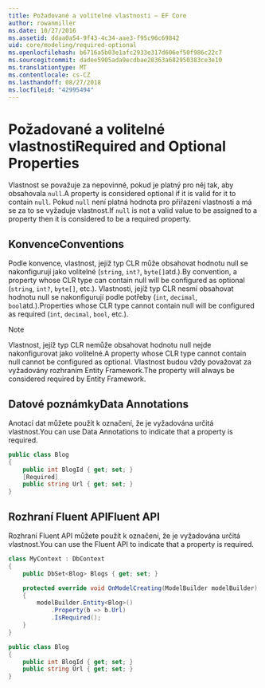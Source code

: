 ```yaml
---
title: Požadované a volitelné vlastnosti – EF Core
author: rowanmiller
ms.date: 10/27/2016
ms.assetid: ddaa0a54-9f43-4c34-aae3-f95c96c69842
uid: core/modeling/required-optional
ms.openlocfilehash: b6716a5b03e1afc2933e317d606ef50f986c22c7
ms.sourcegitcommit: dadee5905ada9ecdbae28363a682950383ce3e10
ms.translationtype: MT
ms.contentlocale: cs-CZ
ms.lasthandoff: 08/27/2018
ms.locfileid: "42995494"
---
```

# <a name="required-and-optional-properties"></a><span data-ttu-id="a0865-102">Požadované a volitelné vlastnosti</span><span class="sxs-lookup"><span data-stu-id="a0865-102">Required and Optional Properties</span></span>

<span data-ttu-id="a0865-103">Vlastnost se považuje za nepovinné, pokud je platný pro něj tak, aby obsahovala `null`.</span><span class="sxs-lookup"><span data-stu-id="a0865-103">A property is considered optional if it is valid for it to contain `null`.</span></span> <span data-ttu-id="a0865-104">Pokud `null` není platná hodnota pro přiřazení vlastnosti a má se za to se vyžaduje vlastnost.</span><span class="sxs-lookup"><span data-stu-id="a0865-104">If `null` is not a valid value to be assigned to a property then it is considered to be a required property.</span></span>

## <a name="conventions"></a><span data-ttu-id="a0865-105">Konvence</span><span class="sxs-lookup"><span data-stu-id="a0865-105">Conventions</span></span>

<span data-ttu-id="a0865-106">Podle konvence, vlastnost, jejíž typ CLR může obsahovat hodnotu null se nakonfigurují jako volitelné (`string`, `int?`, `byte[]`atd.).</span><span class="sxs-lookup"><span data-stu-id="a0865-106">By convention, a property whose CLR type can contain null will be configured as optional (`string`, `int?`, `byte[]`, etc.).</span></span> <span data-ttu-id="a0865-107">Vlastnosti, jejíž typ CLR nesmí obsahovat hodnotu null se nakonfigurují podle potřeby (`int`, `decimal`, `bool`atd.).</span><span class="sxs-lookup"><span data-stu-id="a0865-107">Properties whose CLR type cannot contain null will be configured as required (`int`, `decimal`, `bool`, etc.).</span></span>

> [!NOTE]  
> <span data-ttu-id="a0865-108">Vlastnost, jejíž typ CLR nemůže obsahovat hodnotu null nejde nakonfigurovat jako volitelné.</span><span class="sxs-lookup"><span data-stu-id="a0865-108">A property whose CLR type cannot contain null cannot be configured as optional.</span></span> <span data-ttu-id="a0865-109">Vlastnost budou vždy považovat za vyžadovány rozhraním Entity Framework.</span><span class="sxs-lookup"><span data-stu-id="a0865-109">The property will always be considered required by Entity Framework.</span></span>

## <a name="data-annotations"></a><span data-ttu-id="a0865-110">Datové poznámky</span><span class="sxs-lookup"><span data-stu-id="a0865-110">Data Annotations</span></span>

<span data-ttu-id="a0865-111">Anotací dat můžete použít k označení, že je vyžadována určitá vlastnost.</span><span class="sxs-lookup"><span data-stu-id="a0865-111">You can use Data Annotations to indicate that a property is required.</span></span>

<!-- [!code-csharp[Main](samples/core/Modeling/DataAnnotations/Samples/Required.cs?highlight=4)] -->
``` csharp
public class Blog
{
    public int BlogId { get; set; }
    [Required]
    public string Url { get; set; }
}
```

## <a name="fluent-api"></a><span data-ttu-id="a0865-112">Rozhraní Fluent API</span><span class="sxs-lookup"><span data-stu-id="a0865-112">Fluent API</span></span>

<span data-ttu-id="a0865-113">Rozhraní Fluent API můžete použít k označení, že je vyžadována určitá vlastnost.</span><span class="sxs-lookup"><span data-stu-id="a0865-113">You can use the Fluent API to indicate that a property is required.</span></span>

<!-- [!code-csharp[Main](samples/core/Modeling/FluentAPI/Samples/Required.cs?highlight=7,8,9)] -->
``` csharp
class MyContext : DbContext
{
    public DbSet<Blog> Blogs { get; set; }

    protected override void OnModelCreating(ModelBuilder modelBuilder)
    {
        modelBuilder.Entity<Blog>()
            .Property(b => b.Url)
            .IsRequired();
    }
}

public class Blog
{
    public int BlogId { get; set; }
    public string Url { get; set; }
}
```
